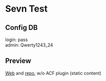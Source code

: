 # Sevn Test

## Config DB

login: pass  
admin: Qwerty1243_24

## Preview

[Web](https://perhamik.github.io/sevn-test/) and [repo](https://github.com/perhamik/sevn-test), w/o ACF plugin (static content)